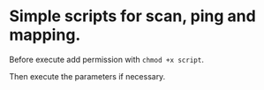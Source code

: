 <h1>Simple scripts for scan, ping and mapping.</h1>

Before execute add permission with ```chmod +x script```.

Then execute the parameters if necessary.
